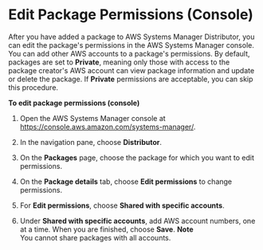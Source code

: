 # Edit Package Permissions \(Console\)<a name="distributor-working-with-packages-ep"></a>

After you have added a package to AWS Systems Manager Distributor, you can edit the package's permissions in the AWS Systems Manager console\. You can add other AWS accounts to a package's permissions\. By default, packages are set to **Private**, meaning only those with access to the package creator's AWS account can view package information and update or delete the package\. If **Private** permissions are acceptable, you can skip this procedure\.

**To edit package permissions \(console\)**

1. Open the AWS Systems Manager console at [https://console\.aws\.amazon\.com/systems\-manager/](https://console.aws.amazon.com/systems-manager/)\.

1. In the navigation pane, choose **Distributor**\.

1. On the **Packages** page, choose the package for which you want to edit permissions\.

1. On the **Package details** tab, choose **Edit permissions** to change permissions\.

1. For **Edit permissions**, choose **Shared with specific accounts**\.

1. Under **Shared with specific accounts**, add AWS account numbers, one at a time\. When you are finished, choose **Save**\.
**Note**  
You cannot share packages with all accounts\.